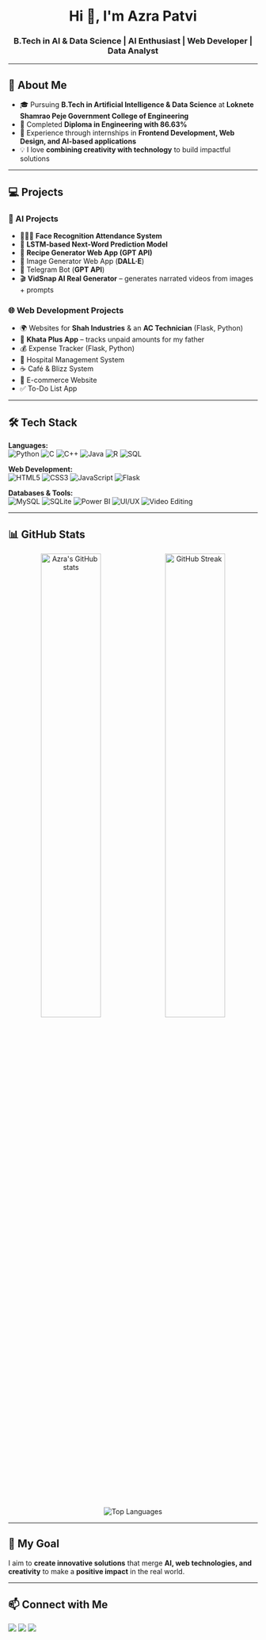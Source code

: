 <!-- Profile Header -->
<h1 align="center">Hi 👋, I'm Azra Patvi</h1>
<h3 align="center">B.Tech in AI & Data Science | AI Enthusiast | Web Developer | Data Analyst</h3>

---

## 🚀 About Me  
- 🎓 Pursuing **B.Tech in Artificial Intelligence & Data Science** at **Loknete Shamrao Peje Government College of Engineering**  
- 📜 Completed **Diploma in Engineering with 86.63%**  
- 💼 Experience through internships in **Frontend Development, Web Design, and AI-based applications**  
- 💡 I love **combining creativity with technology** to build impactful solutions  

---

## 💻 Projects  

### 🤖 AI Projects  
- 🧑‍🤝‍🧑 **Face Recognition Attendance System** 
- 🔮 **LSTM-based Next-Word Prediction Model**  
- 🥘 **Recipe Generator Web App (**GPT API**)**  
- 🎨 Image Generator Web App (**DALL·E**)  
- 🤖 Telegram Bot (**GPT API**)  
- 🎬 **VidSnap AI Real Generator** – generates narrated videos from images + prompts  

### 🌐 Web Development Projects  
- 🌍 Websites for **Shah Industries** & an **AC Technician** (Flask, Python)  
- 📒 **Khata Plus App** – tracks unpaid amounts for my father
- 💰 Expense Tracker (Flask, Python)  
- 🏥 Hospital Management System  
- ☕ Café & Blizz System  
- 🛒 E-commerce Website  
- ✅ To-Do List App  

---

## 🛠️ Tech Stack  

**Languages:**  
![Python](https://img.shields.io/badge/Python-3776AB?style=flat&logo=python&logoColor=white)  ![C](https://img.shields.io/badge/C-A8B9CC?style=flat&logo=c&logoColor=white)  ![C++](https://img.shields.io/badge/C++-00599C?style=flat&logo=c%2B%2B&logoColor=white)  ![Java](https://img.shields.io/badge/Java-007396?style=flat&logo=java&logoColor=white)  ![R](https://img.shields.io/badge/R-276DC3?style=flat&logo=r&logoColor=white)  ![SQL](https://img.shields.io/badge/SQL-003B57?style=flat&logo=databricks&logoColor=white)  

**Web Development:**  
![HTML5](https://img.shields.io/badge/HTML5-E34F26?style=flat&logo=html5&logoColor=white)  ![CSS3](https://img.shields.io/badge/CSS3-1572B6?style=flat&logo=css3&logoColor=white)  ![JavaScript](https://img.shields.io/badge/JavaScript-F7DF1E?style=flat&logo=javascript&logoColor=black)  ![Flask](https://img.shields.io/badge/Flask-000000?style=flat&logo=flask&logoColor=white)  

**Databases & Tools:**  
![MySQL](https://img.shields.io/badge/MySQL-4479A1?style=flat&logo=mysql&logoColor=white)  ![SQLite](https://img.shields.io/badge/SQLite-003B57?style=flat&logo=sqlite&logoColor=white)  ![Power BI](https://img.shields.io/badge/Power%20BI-F2C811?style=flat&logo=powerbi&logoColor=black)  ![UI/UX](https://img.shields.io/badge/UI%2FUX-FF69B4?style=flat&logo=adobecreativecloud&logoColor=white)  ![Video Editing](https://img.shields.io/badge/Video%20Editing-FF0000?style=flat&logo=adobe-premiere-pro&logoColor=white)  

---

## 📊 GitHub Stats  

<p align="center">
  <img src="https://github-readme-stats.vercel.app/api?username=azrapatvi&show_icons=true&theme=tokyonight" alt="Azra's GitHub stats" width="49%" />
  <img src="https://github-readme-streak-stats.herokuapp.com/?user=azrapatvi&theme=tokyonight" alt="GitHub Streak" width="49%" />
</p>

<p align="center">
  <img src="https://github-readme-stats.vercel.app/api/top-langs/?username=azrapatvi&layout=compact&theme=tokyonight" alt="Top Languages" />
</p>

---

## 🎯 My Goal  
I aim to **create innovative solutions** that merge **AI, web technologies, and creativity** to make a **positive impact** in the real world.  

---

## 📫 Connect with Me  
<p align="left">
  <a href="mailto:azrapatvi@gmail.com"><img src="https://img.shields.io/badge/Email-D14836?style=flat&logo=gmail&logoColor=white" /></a>
  <a href="[https://linkedin.com/in/your-linkedin](https://www.linkedin.com/in/azra-patvi-5ba33a31b/)"><img src="https://img.shields.io/badge/LinkedIn-0A66C2?style=flat&logo=linkedin&logoColor=white" /></a>
  <a href="https://github.com/azrapatvi"><img src="https://img.shields.io/badge/GitHub-181717?style=flat&logo=github&logoColor=white" /></a>
</p>

